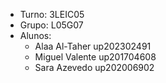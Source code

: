* Turno: 3LEIC05
* Grupo: L05G07
* Alunos:
    - Alaa Al-Taher up202302491
    - Miguel Valente up201704608
    - Sara Azevedo up202006902